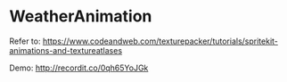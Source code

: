 # WeatherAnimation

Refer to: https://www.codeandweb.com/texturepacker/tutorials/spritekit-animations-and-textureatlases

Demo: http://recordit.co/0qh65YoJGk
